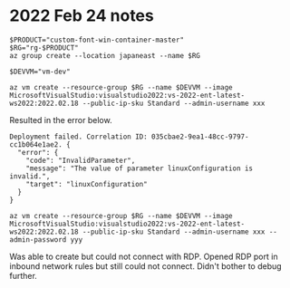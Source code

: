 # 2022 Feb 24 notes
```
$PRODUCT="custom-font-win-container-master"
$RG="rg-$PRODUCT"
az group create --location japaneast --name $RG

$DEVVM="vm-dev"

az vm create --resource-group $RG --name $DEVVM --image MicrosoftVisualStudio:visualstudio2022:vs-2022-ent-latest-ws2022:2022.02.18 --public-ip-sku Standard --admin-username xxx
```

Resulted in the error below.

```
Deployment failed. Correlation ID: 035cbae2-9ea1-48cc-9797-cc1b064e1ae2. {
  "error": {
    "code": "InvalidParameter",
    "message": "The value of parameter linuxConfiguration is invalid.",
    "target": "linuxConfiguration"
  }
}
```

```
az vm create --resource-group $RG --name $DEVVM --image MicrosoftVisualStudio:visualstudio2022:vs-2022-ent-latest-ws2022:2022.02.18 --public-ip-sku Standard --admin-username xxx --admin-password yyy
```

Was able to create but could not connect with RDP. Opened RDP port in inbound network rules but still could not connect. Didn't bother to debug further.